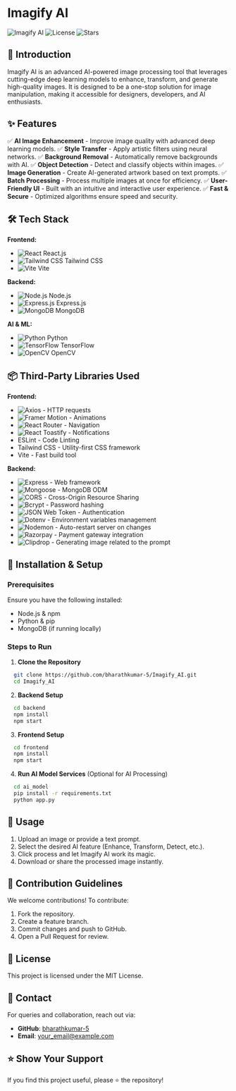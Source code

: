 # Imagify AI

![Imagify AI](https://img.shields.io/badge/AI-Powered-green) ![License](https://img.shields.io/github/license/bharathkumar-5/Imagify_AI) ![Stars](https://img.shields.io/github/stars/bharathkumar-5/Imagify_AI)

## 🚀 Introduction
Imagify AI is an advanced AI-powered image processing tool that leverages cutting-edge deep learning models to enhance, transform, and generate high-quality images. It is designed to be a one-stop solution for image manipulation, making it accessible for designers, developers, and AI enthusiasts.

## ✨ Features
✅ **AI Image Enhancement** - Improve image quality with advanced deep learning models.
✅ **Style Transfer** - Apply artistic filters using neural networks.
✅ **Background Removal** - Automatically remove backgrounds with AI.
✅ **Object Detection** - Detect and classify objects within images.
✅ **Image Generation** - Create AI-generated artwork based on text prompts.
✅ **Batch Processing** - Process multiple images at once for efficiency.
✅ **User-Friendly UI** - Built with an intuitive and interactive user experience.
✅ **Fast & Secure** - Optimized algorithms ensure speed and security.

## 🛠️ Tech Stack

**Frontend:**
- ![React](https://img.shields.io/badge/React-61DAFB?logo=react&logoColor=white) React.js
- ![Tailwind CSS](https://img.shields.io/badge/TailwindCSS-38B2AC?logo=tailwind-css&logoColor=white) Tailwind CSS
- ![Vite](https://img.shields.io/badge/Vite-646CFF?logo=vite&logoColor=white) Vite

**Backend:**
- ![Node.js](https://img.shields.io/badge/Node.js-339933?logo=node.js&logoColor=white) Node.js
- ![Express.js](https://img.shields.io/badge/Express.js-000000?logo=express&logoColor=white) Express.js
- ![MongoDB](https://img.shields.io/badge/MongoDB-47A248?logo=mongodb&logoColor=white) MongoDB

**AI & ML:**
- ![Python](https://img.shields.io/badge/Python-3776AB?logo=python&logoColor=white) Python
- ![TensorFlow](https://img.shields.io/badge/TensorFlow-FF6F00?logo=tensorflow&logoColor=white) TensorFlow
- ![OpenCV](https://img.shields.io/badge/OpenCV-5C3EE8?logo=opencv&logoColor=white) OpenCV

## 📦 Third-Party Libraries Used

**Frontend:**
- ![Axios](https://img.shields.io/badge/Axios-5A29E4?logo=axios&logoColor=white) - HTTP requests
- ![Framer Motion](https://img.shields.io/badge/Framer_Motion-0055FF?logo=framer&logoColor=white) - Animations
- ![React Router](https://img.shields.io/badge/React_Router-CA4245?logo=react-router&logoColor=white) - Navigation
- ![React Toastify](https://img.shields.io/badge/React_Toastify-FFAA00?logo=react&logoColor=white) - Notifications
- ESLint - Code Linting
- Tailwind CSS - Utility-first CSS framework
- Vite - Fast build tool

**Backend:**
- ![Express](https://img.shields.io/badge/Express.js-000000?logo=express&logoColor=white) - Web framework
- ![Mongoose](https://img.shields.io/badge/Mongoose-880000?logo=mongodb&logoColor=white) - MongoDB ODM
- ![CORS](https://img.shields.io/badge/CORS-FFA500?logo=javascript&logoColor=white) - Cross-Origin Resource Sharing
- ![Bcrypt](https://img.shields.io/badge/Bcrypt-0055AA?logo=security&logoColor=white) - Password hashing
- ![JSON Web Token](https://img.shields.io/badge/JWT-0000FF?logo=json-web-tokens&logoColor=white) - Authentication
- ![Dotenv](https://img.shields.io/badge/Dotenv-4CAF50?logo=.env&logoColor=white) - Environment variables management
- ![Nodemon](https://img.shields.io/badge/Nodemon-76C043?logo=nodemon&logoColor=white) - Auto-restart server on changes
- ![Razorpay](https://img.shields.io/badge/Razorpay-0085FF?logo=razorpay&logoColor=white) - Payment gateway integration
- ![Clipdrop](https://img.shields.io/badge/Clipdrop_API-4CAF50?logo=security&logoColor=white) - Generating image related to the prompt 
## 🚀 Installation & Setup

### Prerequisites
Ensure you have the following installed:
- Node.js & npm
- Python & pip
- MongoDB (if running locally)

### Steps to Run
1. **Clone the Repository**
```bash
  git clone https://github.com/bharathkumar-5/Imagify_AI.git
  cd Imagify_AI
```
2. **Backend Setup**
```bash
  cd backend
  npm install
  npm start
```
3. **Frontend Setup**
```bash
  cd frontend
  npm install
  npm start
```
4. **Run AI Model Services** (Optional for AI Processing)
```bash
  cd ai_model
  pip install -r requirements.txt
  python app.py
```

## 📌 Usage
1. Upload an image or provide a text prompt.
2. Select the desired AI feature (Enhance, Transform, Detect, etc.).
3. Click process and let Imagify AI work its magic.
4. Download or share the processed image instantly.

## 🤝 Contribution Guidelines
We welcome contributions! To contribute:
1. Fork the repository.
2. Create a feature branch.
3. Commit changes and push to GitHub.
4. Open a Pull Request for review.

## 📄 License
This project is licensed under the MIT License.

## 📧 Contact
For queries and collaboration, reach out via:
- **GitHub**: [bharathkumar-5](https://github.com/bharathkumar-5)
- **Email**: your_email@example.com

## ⭐ Show Your Support
If you find this project useful, please ⭐️ the repository!

